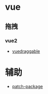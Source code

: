 # vue

## 拖拽
### vue2
- [vuedraggable](https://github.com/SortableJS/Vue.Draggable)

# 辅助

- [patch-package](https://github.com/ds300/patch-package)